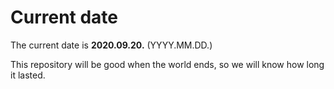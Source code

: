 # Current date

The current date is **2020.09.20.** (YYYY.MM.DD.)

This repository will be good when the world ends, so we will know how long it lasted.